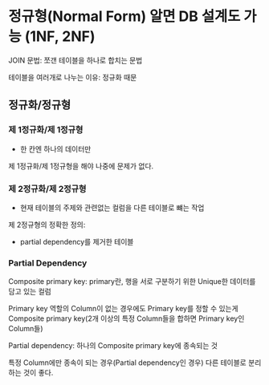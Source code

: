 # 정규형(Normal Form) 알면 DB 설계도 가능 (1NF, 2NF)

JOIN 문법: 쪼갠 테이블을 하나로 합치는 문법

테이블을 여러개로 나누는 이유: 정규화 때문

## 정규화/정규형

### 제 1정규화/제 1정규형

- 한 칸엔 하나의 데이터만

제 1정규화/제 1정규형을 해야 나중에 문제가 없다.

### 제 2정규화/제 2정규형

- 현재 테이블의 주제와 관련없는 컬럼을 다른 테이블로 뺴는 작업

제 2정규형의 정확한 정의:

- partial dependency를 제거한 테이블

### Partial Dependency

Composite primary key: primary란, 행을 서로 구분하기 위한 Unique한 데이터를 담고 있는 컬럼

Primary key 역할의 Column이 없는 경우에도 Primary key를 정할 수 있는게 Composite primary key(2개 이상의 특정 Column들을 합하면 Primary key인 Column들)

Partial dependency: 하나의 Composite primary key에 종속되는 것

특정 Column에만 종속이 되는 경우(Partial dependency인 경우) 다른 테이블로 분리하는 것이 좋다.
